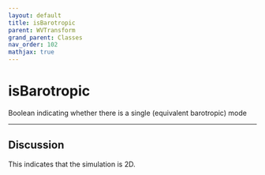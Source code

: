 ```yaml
---
layout: default
title: isBarotropic
parent: WVTransform
grand_parent: Classes
nav_order: 102
mathjax: true
---
```


#  isBarotropic

Boolean indicating whether there is a single (equivalent barotropic) mode


---

## Discussion
This indicates that the simulation is 2D.

